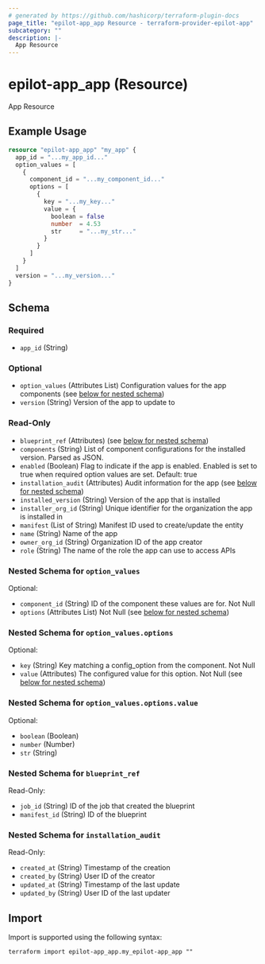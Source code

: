```yaml
---
# generated by https://github.com/hashicorp/terraform-plugin-docs
page_title: "epilot-app_app Resource - terraform-provider-epilot-app"
subcategory: ""
description: |-
  App Resource
---
```


# epilot-app_app (Resource)

App Resource

## Example Usage

```terraform
resource "epilot-app_app" "my_app" {
  app_id = "...my_app_id..."
  option_values = [
    {
      component_id = "...my_component_id..."
      options = [
        {
          key = "...my_key..."
          value = {
            boolean = false
            number  = 4.53
            str     = "...my_str..."
          }
        }
      ]
    }
  ]
  version = "...my_version..."
}
```

<!-- schema generated by tfplugindocs -->
## Schema

### Required

- `app_id` (String)

### Optional

- `option_values` (Attributes List) Configuration values for the app components (see [below for nested schema](#nestedatt--option_values))
- `version` (String) Version of the app to update to

### Read-Only

- `blueprint_ref` (Attributes) (see [below for nested schema](#nestedatt--blueprint_ref))
- `components` (String) List of component configurations for the installed version. Parsed as JSON.
- `enabled` (Boolean) Flag to indicate if the app is enabled. Enabled is set to true when required option values are set. Default: true
- `installation_audit` (Attributes) Audit information for the app (see [below for nested schema](#nestedatt--installation_audit))
- `installed_version` (String) Version of the app that is installed
- `installer_org_id` (String) Unique identifier for the organization the app is installed in
- `manifest` (List of String) Manifest ID used to create/update the entity
- `name` (String) Name of the app
- `owner_org_id` (String) Organization ID of the app creator
- `role` (String) The name of the role the app can use to access APIs

<a id="nestedatt--option_values"></a>
### Nested Schema for `option_values`

Optional:

- `component_id` (String) ID of the component these values are for. Not Null
- `options` (Attributes List) Not Null (see [below for nested schema](#nestedatt--option_values--options))

<a id="nestedatt--option_values--options"></a>
### Nested Schema for `option_values.options`

Optional:

- `key` (String) Key matching a config_option from the component. Not Null
- `value` (Attributes) The configured value for this option. Not Null (see [below for nested schema](#nestedatt--option_values--options--value))

<a id="nestedatt--option_values--options--value"></a>
### Nested Schema for `option_values.options.value`

Optional:

- `boolean` (Boolean)
- `number` (Number)
- `str` (String)




<a id="nestedatt--blueprint_ref"></a>
### Nested Schema for `blueprint_ref`

Read-Only:

- `job_id` (String) ID of the job that created the blueprint
- `manifest_id` (String) ID of the blueprint


<a id="nestedatt--installation_audit"></a>
### Nested Schema for `installation_audit`

Read-Only:

- `created_at` (String) Timestamp of the creation
- `created_by` (String) User ID of the creator
- `updated_at` (String) Timestamp of the last update
- `updated_by` (String) User ID of the last updater

## Import

Import is supported using the following syntax:

```shell
terraform import epilot-app_app.my_epilot-app_app ""
```
